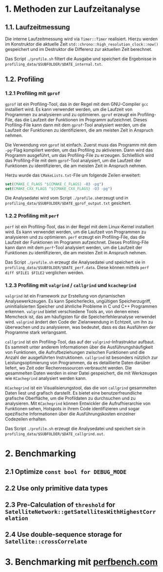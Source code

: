 # 1. Methoden zur Laufzeitanalyse

## 1.1. Laufzeitmessung

Die interne Laufzeitmessung wird via `Timer::Timer` realisiert. Hierzu werden im Konstruktor die aktuelle Zeit
`std::chrono::high_resolution_clock::now()` gespeichert und im Destruktor die Differenz zur aktuellen Zeit berechnet.

Das Script `./profile.sh` filtert die Ausgabe und speichert die Ergebnisse
in `profiling_data/$SUBFOLDER/$DATE_internal.txt`.

## 1.2. Profiling

### 1.2.1 Profiling mit `gprof`

`gprof` ist ein Profiling-Tool, das in der Regel mit dem GNU-Compiler `gcc` installiert wird. Es kann verwendet werden,
um die Laufzeit von Programmen zu analysieren und zu optimieren. `gprof` erzeugt ein Profiling-File, das die Laufzeit
der Funktionen im Programm aufzeichnet. Dieses Profiling-File kann dann mit dem `gprof`-Tool analysiert werden, um die
Laufzeit der Funktionen zu identifizieren, die am meisten Zeit in Anspruch nehmen.

Die Verwendung von `gprof` ist einfach. Zuerst muss das Programm mit dem `-pg`-Flag kompiliert werden, um das Profiling
zu aktivieren. Dann wird das Programm ausgeführt, um das Profiling-File zu erzeugen. Schließlich wird das Profiling-File
mit dem `gprof`-Tool analysiert, um die Laufzeit der Funktionen zu identifizieren, die am meisten Zeit in Anspruch
nehmen.

Herzu wurde das `CMakeLists.txt`-File um folgende Zeilen erweitert:

```cmake
set(CMAKE_C_FLAGS "${CMAKE_C_FLAGS} -O3 -pg")
set(CMAKE_CXX_FLAGS "${CMAKE_CXX_FLAGS} -O3 -pg")
```

Die Analysedatei wird vom Script `./profile.sh`erzeugt und in `profiling_data/$SUBFOLDER/$DATE_gprof_output.txt`
gesichert.

### 1.2.2 Profiling mit `perf`

`perf` ist ein Profiling-Tool, das in der Regel mit dem Linux-Kernel installiert wird. Es kann verwendet werden, um die
Laufzeit von Programmen zu analysieren und zu optimieren. `perf` erzeugt ein Profiling-File, das die Laufzeit der
Funktionen im Programm aufzeichnet. Dieses Profiling-File kann dann mit dem `perf`-Tool analysiert werden, um die
Laufzeit
der Funktionen zu identifizieren, die am meisten Zeit in Anspruch nehmen.

Das Script `./profile.sh` erzeugt die Analysedatei und speichert sie in `profiling_data/$SUBFOLDER/$DATE_perf.data`.
Diese können mittels `perf diff $FILE1 $FILE2` verglichen werden.

### 1.2.3 Profiling mit `valgrind` / `callgrind` und `kcachegrind`

`valgrind` ist ein Framework zur Erstellung von dynamischen Analysewerkzeugen. Es kann Speicherlecks, ungültigen
Speicherzugriff, uninitialisierten Speicher und ähnliche Probleme in C und C++ Programmen erkennen. `valgrind` bietet
verschiedene Tools an, von denen eines Memcheck ist, das am häufigsten für die Speicherfehleranalyse verwendet wird.
`valgrind` ändert den Code der Zielanwendung in Echtzeit, um ihn zu überwachen und zu analysieren, was bedeutet, dass es
das Ausführen der Programme stark verlangsamt.

`callgrind` ist ein Profiling-Tool, das auf der `valgrind`-Infrastruktur aufbaut. Es sammelt unter anderem Informationen
über die Ausführungshäufigkeit von Funktionen, die Aufrufbeziehungen zwischen Funktionen und die Anzahl der ausgeführten
Instruktionen. `callgrind` ist besonders nützlich zur Leistungsoptimierung von Programmen, da es detaillierte Daten
darüber liefert, wo Zeit oder Rechenressourcen verbraucht werden. Die gesammelten Daten werden in einer Datei
gespeichert, die mit Werkzeugen wie `KCachegrind` analysiert werden kann.

`KCachegrind` ist ein Visualisierungstool, das die von `callgrind`
gesammelten Daten liest und grafisch darstellt. Es bietet eine benutzerfreundliche grafische Oberfläche, um die
Profildaten zu durchsuchen und zu analysieren. Mit `KCachegrind` können Entwickler die Aufrufhierarchie von Funktionen
sehen, Hotspots in ihrem Code identifizieren und sogar spezifische Informationen über die Ausführungskosten einzelner
Codezeilen erhalten.

Das Script `./profile.sh` erzeugt die Analysedatei und speichert sie in `profiling_data/$SUBFOLDER/$DATE_callgrind.out`.

# 2. Benchmarking

## 2.1 Optimize `const bool for DEBUG_MODE`

## 2.2 Use only primitive data types

## 2.3 Pre-Calculation of `threshold` for `SatelliteNetwork::getSatellitesWithHighestCorrelation`

## 2.4 Use double-sequence storage for `Satellite::crossCorrelate`

# 3. Benchmarking mit [perfbench.com](https://perfbench.com/)